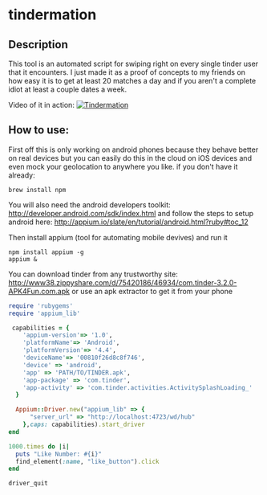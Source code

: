 tindermation
==========
## Description
This tool is an automated script for swiping right on every single tinder user that it encounters. I just made it as a proof of concepts to my friends on how easy it is to get at least 20 matches a day and if you aren't a complete idiot at least a couple dates a week.

Video of it in action:
[![Tindermation](http://img.youtube.com/vi/YOUTUBE_VIDEO_ID_HERE/0.jpg)](http://www.youtube.com/watch?v=Kj3p1tfjKiQ)

## How to use:
First off this is only working on android phones because they behave better on real devices but you can easily do this in the cloud on iOS devices and even mock your geolocation to anywhere you like.
if you don't have it already:
```
brew install npm
```
You will also need the android developers toolkit: http://developer.android.com/sdk/index.html
and follow the steps to setup android here: http://appium.io/slate/en/tutorial/android.html?ruby#toc_12


Then install appium (tool for automating mobile devives) and run it
```
npm install appium -g 
appium &
```

You can download tinder from any trustworthy site: http://www38.zippyshare.com/d/75420186/46934/com.tinder-3.2.0-APK4Fun.com.apk
or use an apk extractor to get it from your phone

```ruby
require 'rubygems'
require 'appium_lib'

 capabilities = {
    'appium-version'=> '1.0',
    'platformName'=> 'Android',
    'platformVersion'=> '4.4',
    'deviceName'=> '00810f26d8c8f746',
    'device' => 'android',
    'app' => 'PATH/TO/TINDER.apk',
    'app-package' => 'com.tinder',
    'app-activity' => 'com.tinder.activities.ActivitySplashLoading_'
  }

  Appium::Driver.new("appium_lib" => {
      "server_url" => "http://localhost:4723/wd/hub"
    },caps: capabilities).start_driver
end

1000.times do |i|
  puts "Like Number: #{i}"
  find_element(:name, "like_button").click
end

driver_quit
```
